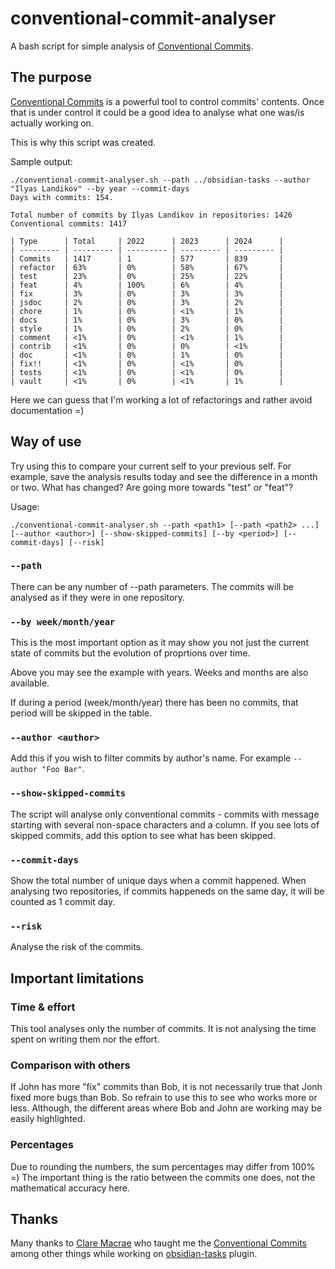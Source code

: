 # conventional-commit-analyser

A bash script for simple analysis of [Conventional Commits](https://www.conventionalcommits.org/).

## The purpose

[Conventional Commits](https://www.conventionalcommits.org/) is a powerful tool to control commits' contents. Once that is under control it could be a good idea to analyse what one was/is actually working on.

This is why this script was created.

Sample output:

```terminal
./conventional-commit-analyser.sh --path ../obsidian-tasks --author "Ilyas Landikov" --by year --commit-days
Days with commits: 154.

Total number of commits by Ilyas Landikov in repositories: 1426
Conventional commits: 1417

| Type      | Total     | 2022      | 2023      | 2024      |
| --------- | --------- | --------- | --------- | --------- |
| Commits   | 1417      | 1         | 577       | 839       |
| refactor  | 63%       | 0%        | 58%       | 67%       |
| test      | 23%       | 0%        | 25%       | 22%       |
| feat      | 4%        | 100%      | 6%        | 4%        |
| fix       | 3%        | 0%        | 3%        | 3%        |
| jsdoc     | 2%        | 0%        | 3%        | 2%        |
| chore     | 1%        | 0%        | <1%       | 1%        |
| docs      | 1%        | 0%        | 3%        | 0%        |
| style     | 1%        | 0%        | 2%        | 0%        |
| comment   | <1%       | 0%        | <1%       | 1%        |
| contrib   | <1%       | 0%        | 0%        | <1%       |
| doc       | <1%       | 0%        | 1%        | 0%        |
| fix!!     | <1%       | 0%        | <1%       | 0%        |
| tests     | <1%       | 0%        | <1%       | 0%        |
| vault     | <1%       | 0%        | <1%       | 1%        |
```

Here we can guess that I'm working a lot of refactorings and rather avoid documentation =)

## Way of use

Try using this to compare your current self to your previous self. For example, save the analysis results today and see the difference in a month or two. What has changed? Are going more towards "test" or "feat"?

Usage:

```terminal
./conventional-commit-analyser.sh --path <path1> [--path <path2> ...] [--author <author>] [--show-skipped-commits] [--by <period>] [--commit-days] [--risk]
```

### `--path`

There can be any number of --path parameters. The commits will be analysed as if they were in one repository.

### `--by week/month/year`

This is the most important option as it may show you not just the current state of commits but the evolution of proprtions over time.

Above you may see the example with years. Weeks and months are also available.

If during a period (week/month/year) there has been no commits, that period will be skipped in the table.

### `--author <author>`

Add this if you wish to filter commits by author's name. For example `--author "Foo Bar"`.

### `--show-skipped-commits`

The script will analyse only conventional commits - commits with message starting with several non-space characters and a column. If you see lots of skipped commits, add this option to see what has been skipped.

### `--commit-days`

Show the total number of unique days when a commit happened. When analysing two repositories, if commits happeneds on the same day, it will be counted as 1 commit day.

### `--risk`

Analyse the risk of the commits.

## Important limitations

### Time & effort

This tool analyses only the number of commits. It is not analysing the time spent on writing them nor the effort.

### Comparison with others

If John has more "fix" commits than Bob, it is not necessarily true that Jonh fixed more bugs than Bob. So refrain to use this to see who works more or less. Although, the different areas where Bob and John are working may be easily highlighted.

### Percentages

Due to rounding the numbers, the sum percentages may differ from 100% =) The important thing is the ratio between the commits one does, not the mathematical accuracy here.

## Thanks

Many thanks to [Clare Macrae](https://github.com/claremacrae) who taught me the [Conventional Commits](https://www.conventionalcommits.org/) among other things while working on [obsidian-tasks](https://github.com/obsidian-tasks-group/obsidian-tasks) plugin.
